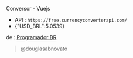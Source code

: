 Conversor - Vuejs
- API : `https://free.currencyconverterapi.com/`
- {"USD_BRL":5.0539}

de : [Programador BR](https://www.youtube.com/watch?v=tIEa3MRBpI0)

> @douglasabnovato